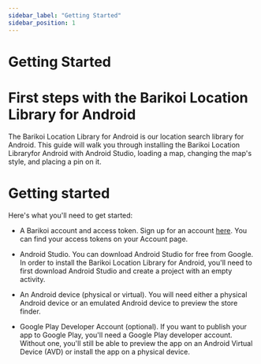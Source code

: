 ```yaml
---
sidebar_label: "Getting Started"
sidebar_position: 1
---
```


# Getting Started

# First steps with the Barikoi Location Library for Android

The Barikoi Location Library for Android is our location search library for Android. This guide will walk you through installing the Barikoi Location Libraryfor Android with Android Studio, loading a map, changing the map's style, and placing a pin on it.

# Getting started

Here's what you'll need to get started:

* A Barikoi account and access token. Sign up for an account [here](https://developer.barikoi.com/register). You can find your access tokens on your Account page.

* Android Studio. You can download Android Studio for free from Google. In order to install the Barikoi Location Library for Android, you'll need to first download Android Studio and create a project with an empty activity.

* An Android device (physical or virtual). You will need either a physical Android device or an emulated Android device to preview the store finder.

* Google Play Developer Account (optional). If you want to publish your app to Google Play, you'll need a Google Play developer account. Without one, you'll still be able to preview the app on an Android Virtual Device (AVD) or install the app on a physical device.